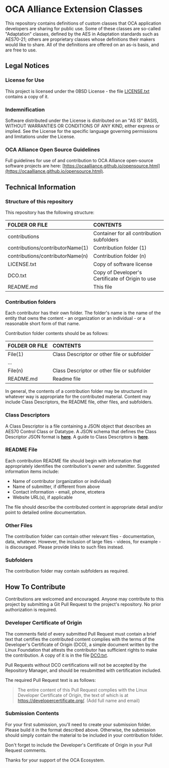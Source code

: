 # OCA Alliance Extension Classes

This repository contains definitions of custom classes that OCA application developers are sharing for public use. Some of these classes are so-called "Adaptation" classes, defined by the AES in Adaptation standards such as AES70-21; others are proprietary classes whose definitions their makers would like to share.  All of the definitions are offered on an as-is basis, and are free to use.

## Legal Notices

### License for Use

This project is licensed under the 0BSD License - the file [LICENSE.txt](LICENSE.txt) contains a copy of it.

### Indemnification

Software distributed under the License is distributed on an "AS IS" BASIS, WITHOUT WARRANTIES OR CONDITIONS OF ANY KIND, either express or implied. See the License for the specific language governing permissions and limitations under the License.

### OCA Alliance Open Source Guidelines

Full guidelines for use of and contribution to OCA Alliance open-source software projects are here: [https://ocaalliance.github.io/opensource.html](https://ocaalliance.github.io/opensource.html).

## Technical Information

### Structure of this repository

This repository has the following structure:

| **FOLDER OR FILE**               | **CONTENTS**              |
| :--------------------------------| :------------------------ |
| contributions  | Container for all contribution subfolders   |
| contributions/contributorName(1) | Contribution folder (1)   |
| contributions/contributorName(n) | Contribution folder (n)   |
| LICENSE.txt                      | Copy of software license  |
| DCO.txt | Copy of Developer's Certificate of Origin to use   |
| README.md                        | This file                 |



### Contribution folders

Each contributor has their own folder.  The folder's name is the name of the entity that owns the content - an organization or an individual - or a reasonable short form of that name.

Contribution folder contents should be as follows:

| FOLDER OR FILE | CONTENTS                                    |
| :--------------| :------------------------------------------ |
| File(1)        | Class Descriptor or other file or subfolder |
| ...            |                                             |
| File(n)        | Class Descriptor or other file or subfolder |
| README.md      | Readme file                                 |
	
In general, the contents of a contribution folder may be structured in whatever way is appropriate for the contributed material.  Content may include Class Descriptors, the README file, other files, and subfolders.

### Class Descriptors

A Class Descriptor is a file containing a JSON object that describes an AES70 Control Class 
or Datatype.  A JSON schema that defines the Class Descriptor JSON format is **[here](schema/schema.json)**.  A 
guide to Class Descriptors is **[here](./ClassDescriptors.md)**.

### README File

Each contribution README file should begin with information that appropriately identifies the contribution's owner and submitter. Suggested information items include:

- Name of contributor (organization or individual)
- Name of submitter, if different from above
- Contact information - email, phone, etcetera
- Website URL(s), if applicable

The file should describe the contributed content in appropriate detail and/or point to detailed online documentation.

### Other Files
The contribution folder can contain other relevant files - documentation, data, whatever. However, the inclusion of large files - videos, for example - is discouraged.  Please provide links to such files instead.

### Subfolders
The contribution folder may contain subfolders as required.

## How To Contribute
Contributions are welcomed and encouraged.  Anyone may contribute to this project by submitting a Git Pull Request to the project's repository.  No prior authorization is required. 

### Developer Certificate of Origin 

The comments field of every submitted Pull Request must contain a brief text that certifies the contributed content complies with the terms of the Developer's Certificate of Origin (DCO), a simple document written by the Linux Foundation that attests the contributor has sufficient rights to make the contribution.  A copy of it is in the file [DCO.txt](DCO.txt).

Pull Requests without DCO certifications will not be accepted by the Repository Manager, and should be resubmitted with certification included.

The required Pull Request text is as follows:	

>	The entire content of this Pull Request complies with the Linux Developer Certificate of Origin, the text of which is at 	https://developercertificate.org/. (Add full name and email)

### Submission Contents

For your first submission, you'll need to create your submission folder.  Please build it in the format described above.  Otherwise, the submission should simply contain the material to be included in your contribution folder.  

Don't forget to include the Developer's Certificate of Origin in your Pull Request comments.

Thanks for your support of the OCA Ecosystem.